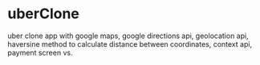 # uberClone
uber clone app with google maps, google directions api, geolocation api, haversine method to calculate distance between coordinates, context api, payment screen vs.

